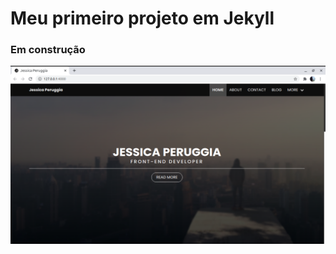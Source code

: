 # Meu primeiro projeto em Jekyll

### Em construção

<img src="https://github.com/jessicaperuggia/aprendendoJekyll/blob/main/exemplo.png">
